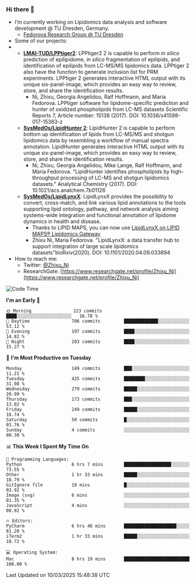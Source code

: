 ### Hi there 👋

- I’m currently working on Lipidomics data analysis and software development @ TU Dresden, Germany.
  + [Fedorova Research Group @ TU Dresden](https://tu-dresden.de/med/mf/zml/forschungsgruppen/fedorova/mitarbeiter-innen-der-fedorova-gruppe)
- Some of our projects:
- + **[LMAI-TUD/LPPtiger2](https://github.com/LMAI-TUD/lpptiger2)**: LPPtiger2 2 is capable to perform *in silico* prediction of epilipidome, *in silico* fragmentation of epilipids, and identification of epilipids from LC-MS/MS lipidomics data. LPPtiger 2 also have the function to generate inclusion list for PRM experiments. LPPtiger 2 generates interactive HTML output with its unique six-panel-image, which provides an easy way to review, store, and share the identification results. 
    * Ni, Zhixu, Georgia Angelidou, Ralf Hoffmann, and Maria Fedorova. LPPtiger software for lipidome-specific prediction and hunter of oxidized phospholipids from LC-MS datasets Scientific Reports 7, Article number: 15138 (2017). DOI: 10.1038/s41598-017-15363-z
  + **[SysMedOs/LipidHunter 2](https://github.com/SysMedOs/lipidhunter)**: LipidHunter 2 is capable to perform bottom up identification of lipids from LC-MS/MS and shotgun lipidomics data by resembling a workflow of manual spectra annotation. LipidHunter generates interactive HTML output with its unique six-panel-image, which provides an easy way to review, store, and share the identification results. 
    * Ni, Zhixu, Georgia Angelidou, Mike Lange, Ralf Hoffmann, and Maria Fedorova. "LipidHunter identifies phospholipids by high-throughput processing of LC-MS and shotgun lipidomics datasets." Analytical Chemistry (2017). DOI: 10.1021/acs.analchem.7b01126
  + **[SysMedOs/LipidLynxX](https://github.com/SysMedOs/LipidLynxX)**: LipidLynxX provides the possibility to convert, cross-match, and link various lipid annotations to the tools supporting lipid ontology, pathway, and network analysis aiming systems-wide integration and functional annotation of lipidome dynamics in health and disease.
    * Thanks to LIPID MAPS, you can now use [LipidLynxX on LIPID MAPS® Lipidomics Gateway](http://lipidmaps.org/lipidlynxx/)
    * Zhixu Ni, Maria Fedorova. "LipidLynxX: a data transfer hub to support integration of large scale lipidomics datasets"bioRxiv(2020). DOI: 10.1101/2020.04.09.033894
- How to reach me:
  + Twitter: [@Zhixu_Ni](https://twitter.com/Zhixu_Ni)
  + ResearchGate: [https://www.researchgate.net/profile/Zhixu_Ni](https://www.researchgate.net/profile/Zhixu_Ni)

<!--START_SECTION:waka-->
![Code Time](http://img.shields.io/badge/Code%20Time-2%2C208%20hrs%2032%20mins-blue)

**I'm an Early 🐤** 

```text
🌞 Morning                223 commits         ████░░░░░░░░░░░░░░░░░░░░░   16.78 % 
🌆 Daytime                706 commits         █████████████░░░░░░░░░░░░   53.12 % 
🌃 Evening                197 commits         ████░░░░░░░░░░░░░░░░░░░░░   14.82 % 
🌙 Night                  203 commits         ████░░░░░░░░░░░░░░░░░░░░░   15.27 % 
```
📅 **I'm Most Productive on Tuesday** 

```text
Monday                   149 commits         ███░░░░░░░░░░░░░░░░░░░░░░   11.21 % 
Tuesday                  425 commits         ████████░░░░░░░░░░░░░░░░░   31.98 % 
Wednesday                279 commits         █████░░░░░░░░░░░░░░░░░░░░   20.99 % 
Thursday                 173 commits         ███░░░░░░░░░░░░░░░░░░░░░░   13.02 % 
Friday                   249 commits         █████░░░░░░░░░░░░░░░░░░░░   18.74 % 
Saturday                 50 commits          █░░░░░░░░░░░░░░░░░░░░░░░░   03.76 % 
Sunday                   4 commits           ░░░░░░░░░░░░░░░░░░░░░░░░░   00.30 % 
```


📊 **This Week I Spent My Time On** 

```text
💬 Programming Languages: 
Python                   6 hrs 7 mins        ██████████████████░░░░░░░   73.55 % 
Other                    1 hr 33 mins        █████░░░░░░░░░░░░░░░░░░░░   18.79 % 
GitIgnore file           19 mins             █░░░░░░░░░░░░░░░░░░░░░░░░   03.92 % 
Image (svg)              6 mins              ░░░░░░░░░░░░░░░░░░░░░░░░░   01.35 % 
JavaScript               4 mins              ░░░░░░░░░░░░░░░░░░░░░░░░░   00.92 % 

🔥 Editors: 
PyCharm                  6 hrs 46 mins       ████████████████████░░░░░   81.28 % 
iTerm2                   1 hr 33 mins        █████░░░░░░░░░░░░░░░░░░░░   18.72 % 

💻 Operating System: 
Mac                      8 hrs 19 mins       █████████████████████████   100.00 % 
```


 Last Updated on 10/03/2025 15:48:38 UTC
<!--END_SECTION:waka-->
